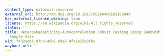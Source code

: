 ```yaml
---
content_type: external-resource
external_url: http://dx.doi.org/10.1017/S026646660218604X
has_external_license_warning: true
license: https://en.wikipedia.org/wiki/All_rights_reserved
status: ''
title: Heteroskedasticity-Autocorrelation Robust Testing Using Bandwidth Equal to
  Sample Size
uid: f432eeb1-07db-40b1-89e6-4fa1e25e8f6c
wayback_url: ''
---
```

